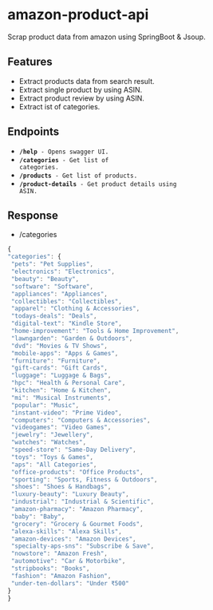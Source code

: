 # amazon-product-api

Scrap product data from amazon using SpringBoot & Jsoup.

## Features
 
 - Extract products data from search result. 
 - Extract single product by using ASIN.
 - Extract product review by using ASIN.
 - Extract ist of categories.

## Endpoints

  - <code><strong>/help</strong> - Opens swagger UI.</code>
  - <code><strong>/categories</strong> - Get list of categories.</code>
  - <code><strong>/products</strong> - Get list of products.</code>
  - <code><strong>/product-details</strong> - Get product details using ASIN.</code>

## Response

  - /categories

   ```javascript
{
  "categories": {
    "pets": "Pet Supplies",
    "electronics": "Electronics",
    "beauty": "Beauty",
    "software": "Software",
    "appliances": "Appliances",
    "collectibles": "Collectibles",
    "apparel": "Clothing & Accessories",
    "todays-deals": "Deals",
    "digital-text": "Kindle Store",
    "home-improvement": "Tools & Home Improvement",
    "lawngarden": "Garden & Outdoors",
    "dvd": "Movies & TV Shows",
    "mobile-apps": "Apps & Games",
    "furniture": "Furniture",
    "gift-cards": "Gift Cards",
    "luggage": "Luggage & Bags",
    "hpc": "Health & Personal Care",
    "kitchen": "Home & Kitchen",
    "mi": "Musical Instruments",
    "popular": "Music",
    "instant-video": "Prime Video",
    "computers": "Computers & Accessories",
    "videogames": "Video Games",
    "jewelry": "Jewellery",
    "watches": "Watches",
    "speed-store": "Same-Day Delivery",
    "toys": "Toys & Games",
    "aps": "All Categories",
    "office-products": "Office Products",
    "sporting": "Sports, Fitness & Outdoors",
    "shoes": "Shoes & Handbags",
    "luxury-beauty": "Luxury Beauty",
    "industrial": "Industrial & Scientific",
    "amazon-pharmacy": "Amazon Pharmacy",
    "baby": "Baby",
    "grocery": "Grocery & Gourmet Foods",
    "alexa-skills": "Alexa Skills",
    "amazon-devices": "Amazon Devices",
    "specialty-aps-sns": "Subscribe & Save",
    "nowstore": "Amazon Fresh",
    "automotive": "Car & Motorbike",
    "stripbooks": "Books",
    "fashion": "Amazon Fashion",
    "under-ten-dollars": "Under ₹500"
  }
}
```
